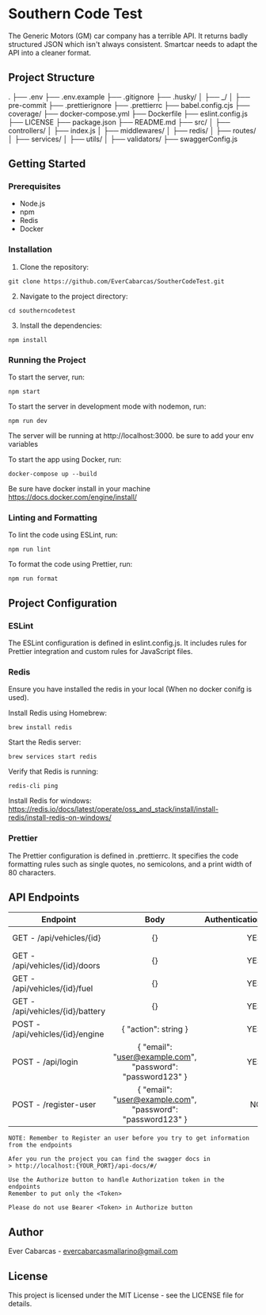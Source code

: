 # Southern Code Test

The Generic Motors (GM) car company has a terrible API. It returns badly structured JSON which isn't always consistent. Smartcar needs to adapt the API into a cleaner format.

## Project Structure

.
├── .env
├── .env.example
├── .gitignore
├── .husky/
│ ├── \_/
│ ├── pre-commit
├── .prettierignore
├── .prettierrc
├── babel.config.cjs
├── coverage/
├── docker-compose.yml
├── Dockerfile
├── eslint.config.js
├── LICENSE
├── package.json
├── README.md
├── src/
│ ├── controllers/
│ ├── index.js
│ ├── middlewares/
│ ├── redis/
│ ├── routes/
│ ├── services/
│ ├── utils/
│ ├── validators/
├── swaggerConfig.js

## Getting Started

### Prerequisites

- Node.js
- npm
- Redis
- Docker

### Installation

1. Clone the repository:

```
git clone https://github.com/EverCabarcas/SoutherCodeTest.git
```

2. Navigate to the project directory:

```
cd southerncodetest
```

3. Install the dependencies:

```
npm install
```

### Running the Project

To start the server, run:

```
npm start
```

To start the server in development mode with nodemon, run:
```
npm run dev
```
The server will be running at http://localhost:3000. be sure to add your env variables

To start the app using Docker, run:
```
docker-compose up --build
```
Be sure have docker install in your machine https://docs.docker.com/engine/install/


### Linting and Formatting

To lint the code using ESLint, run:
```
npm run lint
```

To format the code using Prettier, run:
```
npm run format
```

## Project Configuration

### ESLint

The ESLint configuration is defined in eslint.config.js. It includes rules for Prettier integration and custom rules for JavaScript files.

### Redis

Ensure you have installed the redis in your local (When no docker conifg is used).

Install Redis using Homebrew:
```
brew install redis
```

Start the Redis server:
```
brew services start redis
```

Verify that Redis is running:
```
redis-cli ping
```

Install Redis for windows:
https://redis.io/docs/latest/operate/oss_and_stack/install/install-redis/install-redis-on-windows/

### Prettier

The Prettier configuration is defined in .prettierrc. It specifies the code formatting rules such as single quotes, no semicolons, and a print width of 80 characters.

## API Endpoints

| Endpoint      | Body          | Authentication  | response  |
| ------------- |:-------------:| -----:| -----:|
| GET - /api/vehicles/{id}      | {} | YES | Look Swagger |
| GET - /api/vehicles/{id}/doors      | {}      |   YES | Look Swagger |
| GET - /api/vehicles/{id}/fuel | {}  |    YES | Look Swagger |
| GET - /api/vehicles/{id}/battery | {}  |    YES | Look Swagger |
| POST - /api/vehicles/{id}/engine | { "action": string }  |    YES | Look Swagger |
| POST - /api/login | { "email": "user@example.com", "password": "password123" }  |    YES | Look Swagger |
| POST - /register-user | { "email": "user@example.com", "password": "password123" }  |    NO | Look Swagger |

``
NOTE: Remember to Register an user before you try to get information from the endpoints
``

``` 
Afer you run the project you can find the swagger docs in
> http://localhost:{YOUR_PORT}/api-docs/#/

Use the Authorize button to handle Authorization token in the endpoints
Remember to put only the <Token>

Please do not use Bearer <Token> in Authorize button
```


## Author

Ever Cabarcas - evercabarcasmallarino@gmail.com

## License

This project is licensed under the MIT License - see the LICENSE file for details.
